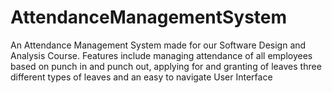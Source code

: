 # AttendanceManagementSystem
An Attendance Management System made for our Software Design and Analysis Course.
Features include managing attendance of all employees based on punch in and punch out, applying for and granting of leaves three different types of leaves and an easy to navigate User Interface
